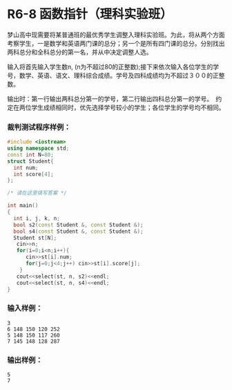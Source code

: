 # R6-8 函数指针（理科实验班）

梦山高中现需要将某普通班的最优秀学生调整入理科实验班。为此，将从两个方面考察学生，一是数学和英语两门课的总分；另一个是所有四门课的总分。分别找出两科总分和全科总分的第一名，并从中决定调整人选。

输入将首先输入学生数n, (n为不超过80的正整数);接下来依次输入各位学生的学号，数学、英语、语文、理科综合成绩。学号及四科成绩均为不超过３００的正整数。

输出时：第一行输出两科总分第一的学号，第二行输出四科总分第一的学号。　约定在两位学生成绩相同时，优先选择学号较小的学生；各位学生的学号均不相同。




### 裁判测试程序样例：
```c++
#include <iostream>
using namespace std;
const int N=80;
struct Student{
  int num;
  int score[4];
};

/* 请在这里填写答案 */

int main()
{
  int i, j, k, n;
  bool s2(const Student &, const Student &);
  bool s4(const Student &, const Student &);
  Student st[N];
   cin>>n;
   for(i=0;i<n;i++){
      cin>>st[i].num;
      for(j=0;j<4;j++) cin>>st[i].score[j];
    }
   cout<<select(st, n, s2)<<endl;
   cout<<select(st, n, s4)<<endl;
}


```

### 输入样例：
```in
3
6 148 150 120 252
5 148 150 117 260
7 145 148 128 287
```

### 输出样例：
```out
5
7
```
